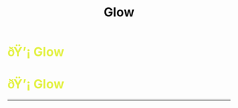 ﻿---
lang: en-US
title: Glow
prev: 
next: Rat
---
# <font color=#e3f147>ðŸ’¡ <b>Glow</b></font> <Badge text="Experimental" type="tip" vertical="middle"/>
# <font color=#e3f147>ðŸ’¡ <b>Glow</b></font> <Badge text="Experimental" type="tip" vertical="middle"/>
---


